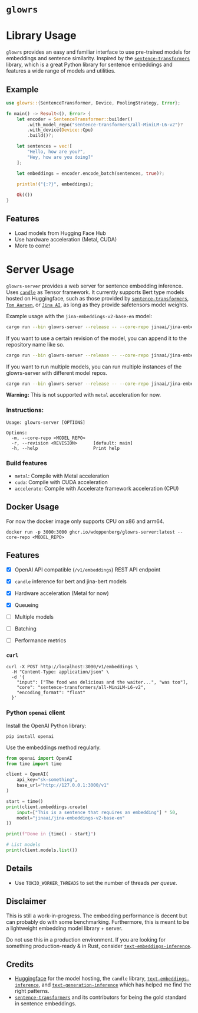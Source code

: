 # `glowrs`

# Library Usage

 
`glowrs` provides an easy and familiar interface to use pre-trained models for embeddings and sentence similarity. 
Inspired by the [`sentence-transformers`](https://www.sbert.net/index.html) library, which is a great 
Python library for sentence embeddings and features a wide range of models and utilities. 
 
## Example

```rust
use glowrs::{SentenceTransformer, Device, PoolingStrategy, Error};

fn main() -> Result<(), Error> {
    let encoder = SentenceTransformer::builder()
        .with_model_repo("sentence-transformers/all-MiniLM-L6-v2")?
        .with_device(Device::Cpu)
        .build()?;

    let sentences = vec![
        "Hello, how are you?",
        "Hey, how are you doing?"
    ];

    let embeddings = encoder.encode_batch(sentences, true)?;

    println!("{:?}", embeddings);
    
    Ok(())
}
```

## Features
 
- Load models from Hugging Face Hub
- Use hardware acceleration (Metal, CUDA)
- More to come!

# Server Usage

`glowrs-server`  provides a web server for sentence embedding inference. Uses
[`candle`](https://github.com/huggingface/candle) as Tensor framework. It currently supports Bert type models hosted on Huggingface, such as those provided by 
[`sentence-transformers`](https://huggingface.co/sentence-transformers), 
[`Tom Aarsen`](https://huggingface.co/tomaarsen), or [`Jina AI`](https://huggingface.co/jinaai), as long as they provide safetensors model weights.


Example usage with the `jina-embeddings-v2-base-en` model:

```bash
cargo run --bin glowrs-server --release -- --core-repo jinaai/jina-embeddings-v2-base-en
```

If you want to use a certain revision of the model, you can append it to the repository name like so.

```bash
cargo run --bin glowrs-server --release -- --core-repo jinaai/jina-embeddings-v2-base-en:main
```

If you want to run multiple models, you can run multiple instances of the glowrs-server with different model repos.

```bash
cargo run --bin glowrs-server --release -- --core-repo jinaai/jina-embeddings-v2-base-en sentence-transformers/paraphrase-multilingual-mpnet-base-v2
```

**Warning:** This is not supported with `metal` acceleration for now. 

### Instructions:

```shell
Usage: glowrs-server [OPTIONS]

Options:
  -m, --core-repo <MODEL_REPO>  
  -r, --revision <REVISION>      [default: main]
  -h, --help                     Print help
```

### Build features

* `metal`: Compile with Metal acceleration
* `cuda`: Compile with CUDA acceleration
* `accelerate`: Compile with Accelerate framework acceleration (CPU)

## Docker Usage

For now the docker image only supports CPU on x86 and arm64. 

```shell
docker run -p 3000:3000 ghcr.io/wdoppenberg/glowrs-server:latest --core-repo <MODEL_REPO>
```


## Features

- [X] OpenAI API compatible (`/v1/embeddings`) REST API endpoint
- [X] `candle` inference for bert and jina-bert models
- [X] Hardware acceleration (Metal for now)
- [X] Queueing
- [ ] Multiple models
- [ ] Batching
- [ ] Performance metrics


### `curl`
```shell
curl -X POST http://localhost:3000/v1/embeddings \
  -H "Content-Type: application/json" \
  -d '{
    "input": ["The food was delicious and the waiter...", "was too"], 
    "core": "sentence-transformers/all-MiniLM-L6-v2",
    "encoding_format": "float"
  }'
```


### Python `openai` client

Install the OpenAI Python library:
```shell
pip install openai
```

Use the embeddings method regularly.
```python
from openai import OpenAI
from time import time

client = OpenAI(
	api_key="sk-something",
	base_url="http://127.0.0.1:3000/v1"
)

start = time()
print(client.embeddings.create(
	input=["This is a sentence that requires an embedding"] * 50,
	model="jinaai/jina-embeddings-v2-base-en"
))

print(f"Done in {time() - start}")

# List models
print(client.models.list())
```

## Details

* Use `TOKIO_WORKER_THREADS` to set the number of threads _per queue_.

## Disclaimer

This is still a work-in-progress. The embedding performance is decent but can probably do with some
benchmarking. Furthermore, this is meant to be a lightweight embedding model library + server. 

Do not use this in a production environment. If you are looking for something production-ready & in Rust, 
consider [`text-embeddings-inference`](https://github.com/huggingface/text-embeddings-inference).

## Credits

* [Huggingface](https://huggingface.co) for the model hosting, the `candle` library, [`text-embeddings-inference`](https://github.com/huggingface/text-embeddings-inference), and 
[`text-generation-inference`](https://github.com/huggingface/text-generation-inference) which has helped me find the right patterns.
* [`sentence-transformers`](https://www.sbert.net/index.html) and its contributors for being the gold standard in sentence embeddings.